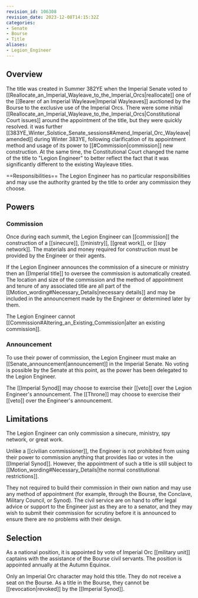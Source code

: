 ```yaml
---
revision_id: 106308
revision_date: 2023-12-08T14:15:32Z
categories:
- Senate
- Bourse
- Title
aliases:
- Legion_Engineer
---
```


## Overview
The title was created in Summer 382YE when the Imperial Senate voted to [[Reallocate_an_Imperial_Wayleave_to_the_Imperial_Orcs|reallocate]] one of the [[Bearer of an Imperial Wayleave|Imperial Wayleaves]] auctioned by the Bourse to the exclusive use of the Imperial Orcs. There were some initial [[Reallocate_an_Imperial_Wayleave_to_the_Imperial_Orcs|Constitutional Court issues]] around the appointment of the title, but they were quickly resolved.  it was further [[383YE_Winter_Solstice_Senate_sessions#Amend_Imperial_Orc_Wayleave|amended]] during Winter 383YE, following clarification of its appointment method and usage of its power to [[#Commission|commission]] new construction. At the same time, the Constitutional Court changed the name of the title to "Legion Engineer" to better reflect the fact that it was significantly different to the existing Wayleave titles.

==Responsibilities== 
The Legion Engineer has no particular responsibilities and may use the authority granted by the title to order any commission they choose. 
## Powers
### Commission
Once during each summit, the Legion Engineer can [[commission]] the construction of a [[sinecure]], [[ministry]], [[great work]], or [[spy network]]. The materials and money required for construction must be provided by the Engineer or their agents.

If the Legion Engineer announces the commission of a sinecure or ministry then an [[Imperial title]] to oversee the commission is automatically created. The location and size of the commission and the method of appointment and tenure of any associated title are all part of the [[Motion_wording#Necessary_Details|necessary details]] and may be included in the announcement made by the Engineer or determined later by them.

The Legion Engineer cannot [[Commission#Altering_an_Existing_Commission|alter an existing commission]].

### Announcement
To use their power of commission, the Legion Engineer must make an [[Senate_announcement|announcement]] in the Imperial Senate. No voting is possible by the Senate at this point, as the power has been delegated to the Legion Engineer. 

The [[Imperial Synod]] may choose to exercise their [[veto]] over the Legion Engineer's announcement. The [[Throne]] may choose to exercise their [[veto]] over the Engineer's announcement.

## Limitations
The Legion Engineer can only commission a sinecure, ministry, spy network, or great work.

Unlike a [[civilian commissioner]], the Engineer is not prohibited from using their power to commission anything that provides liao or votes in the [[Imperial Synod]]. However, the appointment of such a title is still subject to [[Motion_wording#Necessary_Details|the normal constitutional restrictions]].

They not required to build their commission in their own nation and may use any method of appointment (for example, through the Bourse, the Conclave, Military Council, or Synod). The civil service are on hand to offer legal advice or support to the Engineer just as they are to a senator, and they may wish to submit their commission for scrutiny before it is announced to ensure there are no problems with their design.

## Selection
As a national position, it is appointed by vote of Imperial Orc [[military unit]] captains with the assistance of the Bourse civil servants. The position is appointed annually at the Autumn Equinox.

Only an Imperial Orc character may hold this title. They do not receive a seat on the Bourse. As a title in the Bourse, they cannot be [[revocation|revoked]] by the [[Imperial Synod]].

